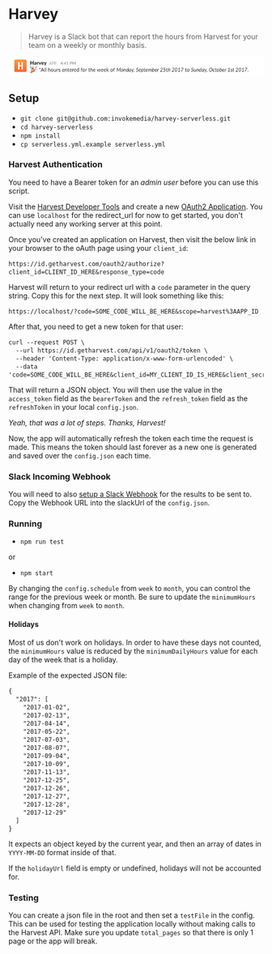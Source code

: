 Harvey
======

> Harvey is a Slack bot that can report the hours from Harvest for your team on a weekly or monthly basis.

![harvey screenshot](https://raw.githubusercontent.com/invokemedia/harvey/master/screenshot.png)

## Setup

* `git clone git@github.com:invokemedia/harvey-serverless.git`
* `cd harvey-serverless`
* `npm install`
* `cp serverless.yml.example serverless.yml`

### Harvest Authentication

You need to have a Bearer token for an *admin user* before you can use this script.

Visit the [Harvest Developer Tools](https://id.getharvest.com/developers) and create a new [OAuth2 Application](https://id.getharvest.com/oauth2/clients/new). You can use `localhost` for the redirect_url for now to get started, you don't actually need any working server at this point.

Once you've created an application on Harvest, then visit the below link in your browser to the oAuth page using your `client_id`:

```
https://id.getharvest.com/oauth2/authorize?client_id=CLIENT_ID_HERE&response_type=code
```

Harvest will return to your redirect url with a `code` parameter in the query string. Copy this for the next step. It will look something like this:

```
https://localhost/?code=SOME_CODE_WILL_BE_HERE&scope=harvest%3AAPP_ID
```

After that, you need to get a new token for that user:

```
curl --request POST \
  --url https://id.getharvest.com/api/v1/oauth2/token \
  --header 'Content-Type: application/x-www-form-urlencoded' \
  --data 'code=SOME_CODE_WILL_BE_HERE&client_id=MY_CLIENT_ID_IS_HERE&client_secret=MY_CLIENT_SECRET_IS_HERE&grant_type=authorization_code'
```

That will return a JSON object. You will then use the value in the `access_token` field as the `bearerToken` and the `refresh_token` field as the `refreshToken` in your local `config.json`.

*Yeah, that was a lot of steps. Thanks, Harvest!*

Now, the app will automatically refresh the token each time the request is made. This means the token should last forever as a new one is generated and saved over the `config.json` each time.

### Slack Incoming Webhook

You will need to also [setup a Slack Webhook](https://api.slack.com/custom-integrations/incoming-webhooks) for the results to be sent to. Copy the Webhook URL into the slackUrl of the `config.json`.

### Running

* `npm run test`

or

* `npm start`

By changing the `config.schedule` from `week` to `month`, you can control the range for the previous week or month. Be sure to update the `minimumHours` when changing from `week` to `month`.

#### Holidays

Most of us don't work on holidays. In order to have these days not counted, the `minimumHours` value is reduced by the `minimumDailyHours` value for each day of the week that is a holiday.

Example of the expected JSON file:

```
{
  "2017": [
    "2017-01-02",
    "2017-02-13",
    "2017-04-14",
    "2017-05-22",
    "2017-07-03",
    "2017-08-07",
    "2017-09-04",
    "2017-10-09",
    "2017-11-13",
    "2017-12-25",
    "2017-12-26",
    "2017-12-27",
    "2017-12-28",
    "2017-12-29"
  ]
}
```

It expects an object keyed by the current year, and then an array of dates in `YYYY-MM-DD` format inside of that.

If the `holidayUrl` field is empty or undefined, holidays will not be accounted for.

### Testing

You can create a json file in the root and then set a `testFile` in the config. This can be used for testing the application locally without making calls to the Harvest API. Make sure you update `total_pages` so that there is only 1 page or the app will break.
